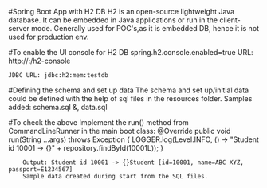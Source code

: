 #Spring Boot App with H2 DB
	H2 is an open-source lightweight Java database. It can be embedded in Java applications or run in
	the client-server mode. Generally used for POC's,as it is embedded DB, hence it is not used for 
	production env.
	
#To enable the UI console for H2 DB
	spring.h2.console.enabled=true
	URL: http://<IP>:<port>/h2-console
	
	JDBC URL: jdbc:h2:mem:testdb

#Defining the schema and set up data
	The schema and set up/initial data could be defined with the help
	of sql files in the resources folder.
	Samples added: schema.sql &, data.sql

#To check the above
	Implement the run() method from CommandLineRunner in the main boot class:
	@Override
	public void run(String ...args) throws Exception {
        LOGGER.log(Level.INFO, () -> "Student id 10001 -> {}" + repository.findById(10001L));
        }
        
        Output: Student id 10001 -> {}Student [id=10001, name=ABC XYZ, passport=E1234567]
        Sample data created during start from the SQL files.

  